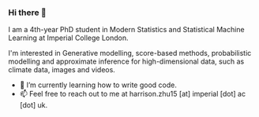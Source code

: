 ### Hi there 👋

I am a 4th-year PhD student in Modern Statistics and Statistical Machine Learning at Imperial College London.

I'm interested in Generative modelling, score-based methods, probabilistic modelling and approximate inference for high-dimensional data, such as climate data, images and videos.

- 🌱 I’m currently learning how to write good code.
- 📫 Feel free to reach out to me at harrison.zhu15 [at] imperial [dot] ac [dot] uk.

